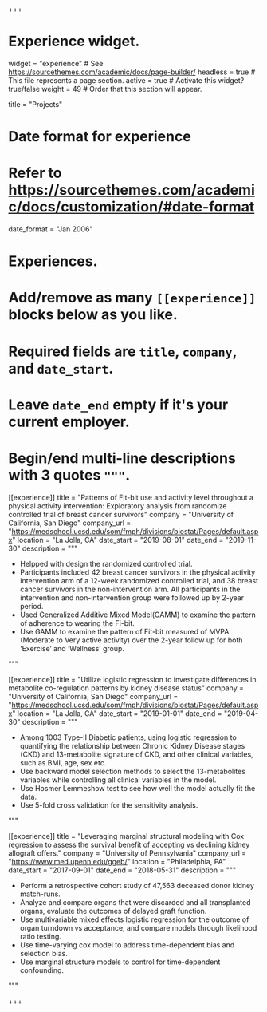 +++
# Experience widget.
widget = "experience"  # See https://sourcethemes.com/academic/docs/page-builder/
headless = true  # This file represents a page section.
active = true  # Activate this widget? true/false
weight = 49  # Order that this section will appear.

title = "Projects"


# Date format for experience
#   Refer to https://sourcethemes.com/academic/docs/customization/#date-format
date_format = "Jan 2006"

# Experiences.
#   Add/remove as many `[[experience]]` blocks below as you like.
#   Required fields are `title`, `company`, and `date_start`.
#   Leave `date_end` empty if it's your current employer.
#   Begin/end multi-line descriptions with 3 quotes `"""`.


[[experience]]
  title = "Patterns of Fit-bit use and activity level throughout a physical activity intervention: Exploratory analysis from  randomize controlled trial of breast cancer survivors"
  company = "University of California, San Diego"
  company_url = "https://medschool.ucsd.edu/som/fmph/divisions/biostat/Pages/default.aspx"
  location = "La Jolla, CA"
  date_start = "2019-08-01"
  date_end = "2019-11-30"
  description = """
  
  * Helpped with design the randomized controlled trial. 
  * Participants included 42 breast cancer survivors in the physical activity intervention arm of a 12-week randomized controlled trial, and 38 breast cancer survivors in the non-intervention arm. All participants in the intervention and non-intervention group were followed up by 2-year period.
  * Used Generalized Additive Mixed Model(GAMM) to examine the pattern of adherence to wearing the Fi-bit. 
  * Use GAMM to examine the pattern of Fit-bit measured of MVPA (Moderate to Very active activity) over the 2-year follow up for both ‘Exercise’ and ‘Wellness’ group.
  
  """

[[experience]]
  title = "Utilize logistic regression to investigate differences in metabolite co-regulation patterns by kidney disease status"
  company = "University of California, San Diego"
  company_url = "https://medschool.ucsd.edu/som/fmph/divisions/biostat/Pages/default.aspx"
  location = "La Jolla, CA"
  date_start = "2019-01-01"
  date_end = "2019-04-30"
  description = """
  
  *  Among 1003 Type-II Diabetic patients, using logistic regression to quantifying the relationship 
  between Chronic Kidney Disease stages (CKD) and 13-metabolite signature of CKD, and other clinical variables, such as BMI, age, sex etc.
  * Use backward model selection methods to select the 13-metabolites variables while controlling all clinical variables in the model.
  * Use Hosmer Lemmeshow test to see how well the model actually fit the data.
  * Use 5-fold cross validation for the sensitivity analysis.
  
  """



[[experience]]
  title = "Leveraging marginal structural modeling with Cox regression to assess the survival benefit of accepting vs declining kidney allograft offers."
  company = "University of Pennsylvania"
  company_url = "https://www.med.upenn.edu/ggeb/"
  location = "Philadelphia, PA"
  date_start = "2017-09-01"
  date_end = "2018-05-31"
  description = """
  
  * Perform a retrospective cohort study of 47,563 deceased donor kidney match-runs.
  * Analyze and compare organs that were discarded and all transplanted organs, 
  evaluate the outcomes of delayed graft function.
  * Use multivariable mixed effects logistic regression for the outcome of organ turndown vs acceptance, 
  and compare models through likelihood ratio testing.
  * Use time-varying cox model to address time-dependent bias and selection bias.
  * Use marginal structure models to control for time-dependent confounding. 
  
  
  """

+++
